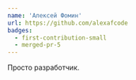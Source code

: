 ```yaml
---
name: 'Алексей Фомин'
url: https://github.com/alexafcode
badges:
  - first-contribution-small
  - merged-pr-5
---
```


Просто разработчик.
